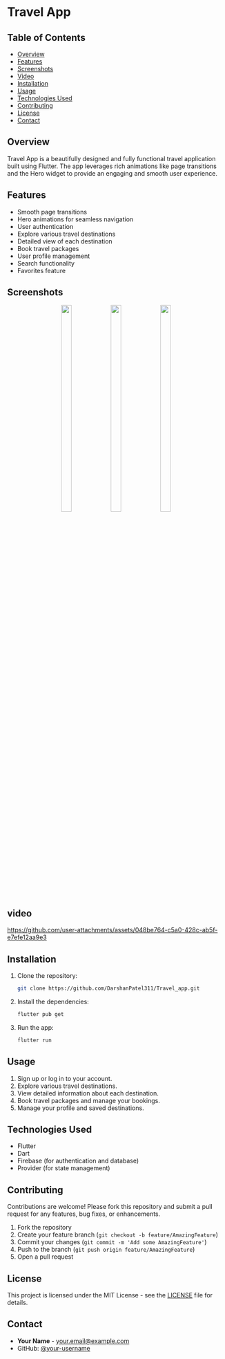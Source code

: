 # Travel App

## Table of Contents

- [Overview](#overview)
- [Features](#features)
- [Screenshots](#screenshots)
- [Video](#video)
- [Installation](#installation)
- [Usage](#usage)
- [Technologies Used](#technologies-used)
- [Contributing](#contributing)
- [License](#license)
- [Contact](#contact)

## Overview

Travel App is a beautifully designed and fully functional travel application built using Flutter. The app leverages rich animations like page transitions and the Hero widget to provide an engaging and smooth user experience.

## Features

- Smooth page transitions
- Hero animations for seamless navigation
- User authentication
- Explore various travel destinations
- Detailed view of each destination
- Book travel packages
- User profile management
- Search functionality
- Favorites feature

## Screenshots

<p align="center">
<img src = "https://github.com/user-attachments/assets/22fdb08f-e81e-4c29-9777-ff76f91577d5" width=22% height=35%>
<img src = "https://github.com/user-attachments/assets/ff113320-9b98-4502-8454-8300d29d546d" width=22% height=35%>
<img src = "https://github.com/user-attachments/assets/9cfe5a0b-d0eb-4f59-93ef-c5fdd4ff1b50" width=22% height=35%>
</p>

## video



https://github.com/user-attachments/assets/048be764-c5a0-428c-ab5f-e7efe12aa9e3

## Installation

1. Clone the repository:
   ```bash
   git clone https://github.com/DarshanPatel311/Travel_app.git
   ```
2. Install the dependencies:
   ```bash
   flutter pub get
   ```
3. Run the app:
   ```bash
   flutter run
   ```

## Usage

1. Sign up or log in to your account.
2. Explore various travel destinations.
3. View detailed information about each destination.
4. Book travel packages and manage your bookings.
5. Manage your profile and saved destinations.

## Technologies Used

- Flutter
- Dart
- Firebase (for authentication and database)
- Provider (for state management)

## Contributing

Contributions are welcome! Please fork this repository and submit a pull request for any features, bug fixes, or enhancements.

1. Fork the repository
2. Create your feature branch (`git checkout -b feature/AmazingFeature`)
3. Commit your changes (`git commit -m 'Add some AmazingFeature'`)
4. Push to the branch (`git push origin feature/AmazingFeature`)
5. Open a pull request

## License

This project is licensed under the MIT License - see the [LICENSE](LICENSE) file for details.

## Contact

- **Your Name** - [your.email@example.com](dkpatel3116@gmail.com)
- GitHub: [@your-username](https://github.com/DarshanPatel311)
